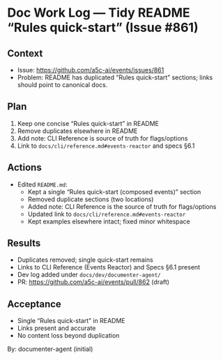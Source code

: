 # Doc Work Log — Tidy README “Rules quick-start” (Issue #861)

## Context

- Issue: https://github.com/a5c-ai/events/issues/861
- Problem: README has duplicated “Rules quick-start” sections; links should point to canonical docs.

## Plan

1. Keep one concise “Rules quick-start” in README
2. Remove duplicates elsewhere in README
3. Add note: CLI Reference is source of truth for flags/options
4. Link to `docs/cli/reference.md#events-reactor` and specs §6.1

## Actions

- Edited `README.md`:
  - Kept a single “Rules quick-start (composed events)” section
  - Removed duplicate sections (two locations)
  - Added note: CLI Reference is the source of truth for flags/options
  - Updated link to `docs/cli/reference.md#events-reactor`
  - Kept examples elsewhere intact; fixed minor whitespace

## Results

- Duplicates removed; single quick-start remains
- Links to CLI Reference (Events Reactor) and Specs §6.1 present
- Dev log added under `docs/dev/documenter-agent/`
- PR: https://github.com/a5c-ai/events/pull/862 (draft)

## Acceptance

- Single “Rules quick-start” in README
- Links present and accurate
- No content loss beyond duplication

By: documenter-agent (initial)
